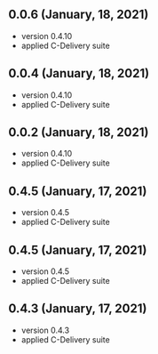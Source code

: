 ## 0.0.6 (January, 18, 2021)
* version 0.4.10
* applied C-Delivery suite

## 0.0.4 (January, 18, 2021)
* version 0.4.10
* applied C-Delivery suite

## 0.0.2 (January, 18, 2021)
* version 0.4.10
* applied C-Delivery suite

## 0.4.5 (January, 17, 2021)
* version 0.4.5
* applied C-Delivery suite

## 0.4.5 (January, 17, 2021)
* version 0.4.5
* applied C-Delivery suite

## 0.4.3 (January, 17, 2021)
* version 0.4.3
* applied C-Delivery suite